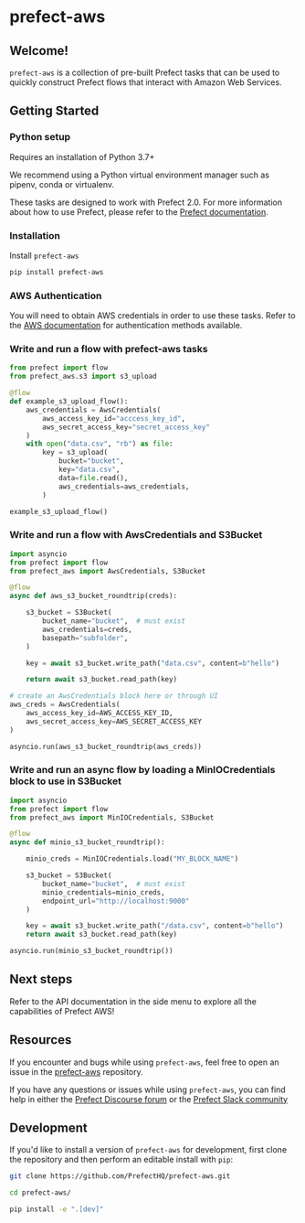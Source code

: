 # prefect-aws

## Welcome!

`prefect-aws` is a collection of pre-built Prefect tasks that can be used to quickly construct Prefect flows that interact with Amazon Web Services.

## Getting Started

### Python setup

Requires an installation of Python 3.7+

We recommend using a Python virtual environment manager such as pipenv, conda or virtualenv.

These tasks are designed to work with Prefect 2.0. For more information about how to use Prefect, please refer to the [Prefect documentation](https://orion-docs.prefect.io/).

### Installation

Install `prefect-aws`

```bash
pip install prefect-aws
```

### AWS Authentication

You will need to obtain AWS credentials in order to use these tasks. Refer to the [AWS documentation](https://docs.aws.amazon.com/cli/latest/userguide/cli-configure-quickstart.html) for authentication methods available.

### Write and run a flow with prefect-aws tasks
```python
from prefect import flow
from prefect_aws.s3 import s3_upload

@flow
def example_s3_upload_flow():
    aws_credentials = AwsCredentials(
        aws_access_key_id="acccess_key_id",
        aws_secret_access_key="secret_access_key"
    )
    with open("data.csv", "rb") as file:
        key = s3_upload(
            bucket="bucket",
            key="data.csv",
            data=file.read(),
            aws_credentials=aws_credentials,
        )

example_s3_upload_flow()
```

### Write and run a flow with AwsCredentials and S3Bucket

```python
import asyncio
from prefect import flow
from prefect_aws import AwsCredentials, S3Bucket

@flow
async def aws_s3_bucket_roundtrip(creds):

    s3_bucket = S3Bucket(
        bucket_name="bucket",  # must exist
        aws_credentials=creds,
        basepath="subfolder",
    )

    key = await s3_bucket.write_path("data.csv", content=b"hello")

    return await s3_bucket.read_path(key)

# create an AwsCredentials block here or through UI
aws_creds = AwsCredentials(
    aws_access_key_id=AWS_ACCESS_KEY_ID,
    aws_secret_access_key=AWS_SECRET_ACCESS_KEY
)

asyncio.run(aws_s3_bucket_roundtrip(aws_creds))
```

### Write and run an async flow by loading a MinIOCredentials block to use in S3Bucket

```python
import asyncio
from prefect import flow
from prefect_aws import MinIOCredentials, S3Bucket

@flow
async def minio_s3_bucket_roundtrip():

    minio_creds = MinIOCredentials.load("MY_BLOCK_NAME")

    s3_bucket = S3Bucket(
        bucket_name="bucket",  # must exist
        minio_credentials=minio_creds,
        endpoint_url="http://localhost:9000"
    )

    key = await s3_bucket.write_path("/data.csv", content=b"hello")
    return await s3_bucket.read_path(key)

asyncio.run(minio_s3_bucket_roundtrip())
```


## Next steps

Refer to the API documentation in the side menu to explore all the capabilities of Prefect AWS!

## Resources

If you encounter and bugs while using `prefect-aws`, feel free to open an issue in the [prefect-aws](https://github.com/PrefectHQ/prefect-aws) repository.

If you have any questions or issues while using `prefect-aws`, you can find help in either the [Prefect Discourse forum](https://discourse.prefect.io/) or the [Prefect Slack community](https://prefect.io/slack)

## Development

If you'd like to install a version of `prefect-aws` for development, first clone the repository and then perform an editable install with `pip`:

```bash
git clone https://github.com/PrefectHQ/prefect-aws.git

cd prefect-aws/

pip install -e ".[dev]"
```

